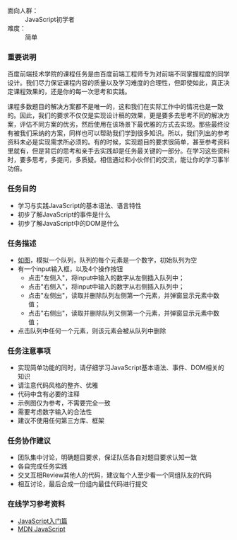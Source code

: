 <div><dl>
	<dt>面向人群：</dt>
	<dd>JavaScript初学者</dd>
	<dt>难度：</dt>
	<dd>简单</dd>
</dl>

<h3>重要说明</h3>
<p>百度前端技术学院的课程任务是由百度前端工程师专为对前端不同掌握程度的同学设计。我们尽力保证课程内容的质量以及学习难度的合理性，但即使如此，真正决定课程效果的，还是你的每一次思考和实践。</p>
<p>课程多数题目的解决方案都不是唯一的，这和我们在实际工作中的情况也是一致的。因此，我们的要求不仅仅是实现设计稿的效果，更是要多去思考不同的解决方案，评估不同方案的优劣，然后使用在该场景下最优雅的方式去实现。那些最终没有被我们采纳的方案，同样也可以帮助我们学到很多知识。所以，我们列出的参考资料未必是实现需求所必须的。有的时候，实现题目的要求很简单，甚至参考资料里就有，但是背后的思考和亲手去实践却是任务最关键的一部分。在学习这些资料时，要多思考，多提问，多质疑。相信通过和小伙伴们的交流，能让你的学习事半功倍。</p>

<h3>任务目的</h3>
<ul>
	<li>学习与实践JavaScript的基本语法、语言特性</li>
	<li>初步了解JavaScript的事件是什么</li>
	<li>初步了解JavaScript中的DOM是什么</li>
</ul>

<h3>任务描述</h3>
<ul>
	<li><a target="_blank" href="http://7xrp04.com1.z0.glb.clouddn.com/task_2_18_1.jpg">如图</a>，模拟一个队列，队列的每个元素是一个数字，初始队列为空</li>
	<li>有一个input输入框，以及4个操作按钮<ul>
		<li>点击"左侧入"，将input中输入的数字从左侧插入队列中；</li>
 		<li>点击"右侧入"，将input中输入的数字从右侧插入队列中；</li>
		<li>点击"左侧出"，读取并删除队列左侧第一个元素，并弹窗显示元素中数值；</li>
		<li>点击"右侧出"，读取并删除队列又侧第一个元素，并弹窗显示元素中数值；</li>
	</ul></li>
	<li>点击队列中任何一个元素，则该元素会被从队列中删除</li>
</ul>


<h3>任务注意事项</h3>
<ul>
	<li>实现简单功能的同时，请仔细学习JavaScript基本语法、事件、DOM相关的知识</li>
	<li>请注意代码风格的整齐、优雅</li>
	<li>代码中含有必要的注释</li>
	<li>示例图仅为参考，不需要完全一致</li>
	<li>需要考虑数字输入的合法性</li>
	<li>建议不使用任何第三方库、框架</li>
</ul>

<h3>任务协作建议</h3>
<ul>
	<li>团队集中讨论，明确题目要求，保证队伍各自对题目要求认知一致</li>
	<li>各自完成任务实践</li>
	<li>交叉互相Review其他人的代码，建议每个人至少看一个同组队友的代码</li>
	<li>相互讨论，最后合成一份组内最佳代码进行提交</li>
</ul>

<h3>在线学习参考资料</h3>
<ul>
	<li><a target="_blank" href="http://www.imooc.com/view/36">JavaScript入门篇</a></li>
	<li><a target="_blank" href="https://developer.mozilla.org/zh-CN/docs/Web/JavaScript">MDN JavaScript</a></li>
</ul>
</div>
